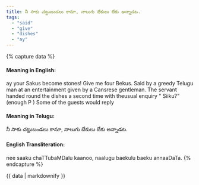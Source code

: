 ```yaml
---
title: నీ సాకు చట్టుబండలు కానూ, నాలుగు బేకులు బేకు అన్నాడట.
tags:
  - "said"
  - "give"
  - "dishes"
  - "ay"
---
```


{% capture data %}
#### Meaning in English:
ay your Sakus become stones! Give me four Bekus.
Said by a greedy Telugu man at an entertainment given by a Cansrese gentleman. The servant handed round the dishes a second time with theusual enquiry " Siiku?" (enough P ) Some of the guests would reply

#### Meaning in Telugu:
నీ సాకు చట్టుబండలు కానూ, నాలుగు బేకులు బేకు అన్నాడట.

#### English Transliteration:
nee saaku chaTTubaMDalu kaanoo, naalugu baekulu baeku annaaDaTa.
{% endcapture %}

{{ data | markdownify }}

